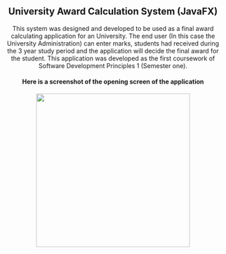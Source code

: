 <h2 align="center"> University Award Calculation System (JavaFX)</h2>
<p align="center">
This system was designed and developed to be used as a final award calculating application for an University. The end user (In this case the University Administration) can enter marks, students had received during the 3 year study period and the application will decide the final award for the student. This application was developed as the first coursework of Software Development Principles 1 (Semester one).
</p> 

<h4 align="center">Here is a screenshot of the opening screen of the application</h4>
<p align="center">
  <img src="https://cloud.githubusercontent.com/assets/25959096/23582648/1b93928e-0155-11e7-8cf5-9bc166ba3cc7.png" width="350"/>
</p>
